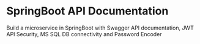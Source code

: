 # SpringBoot API Documentation
Build a microservice in SpringBoot with Swagger API documentation, JWT API Security, MS SQL DB connectivity and Password Encoder
